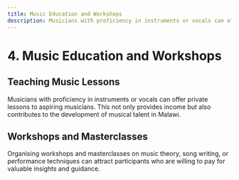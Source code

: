 ```yaml
---
title: Music Education and Workshops
description: Musicians with proficiency in instruments or vocals can offer private lessons to aspiring musicians.
---
```


# 4. Music Education and Workshops

## Teaching Music Lessons

Musicians with proficiency in instruments or vocals can offer private lessons to aspiring musicians. This not only provides income but also contributes to the development of musical talent in Malawi.

## Workshops and Masterclasses

Organising workshops and masterclasses on music theory, song writing, or performance techniques can attract participants who are willing to pay for valuable insights and guidance.
